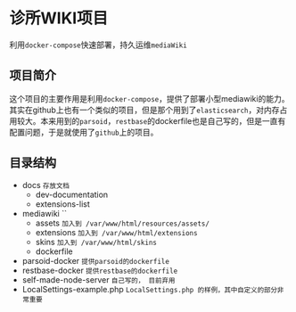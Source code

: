 # 诊所WIKI项目

利用`docker-compose`快速部署，持久运维`mediaWiki`

## 项目简介

这个项目的主要作用是利用`docker-compose`，提供了部署小型mediawiki的能力。其实在github上也有一个类似的项目，但是那个用到了`elasticsearch`，对内存占用较大。本来用到的`parsoid`，`restbase`的dockerfile也是自己写的，但是一直有配置问题，于是就使用了`github`上的项目。

## 目录结构

- docs `存放文档`
  - dev-documentation
  - extensions-list
- mediawiki ``
  - assets `加入到 /var/www/html/resources/assets/`
  - extensions `加入到 /var/www/html/extensions`
  - skins `加入到 /var/www/html/skins`
  - dockerfile
- parsoid-docker `提供parsoid的dockerfile`
- restbase-docker `提供restbase的dockerfile`
- self-made-node-server `自己写的， 目前弃用`
- LocalSettings-example.php `LocalSettings.php 的样例，其中自定义的部分非常重要`
